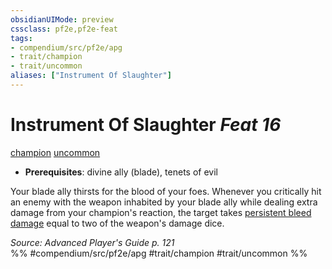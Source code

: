 ```yaml
---
obsidianUIMode: preview
cssclass: pf2e,pf2e-feat
tags:
- compendium/src/pf2e/apg
- trait/champion
- trait/uncommon
aliases: ["Instrument Of Slaughter"]
---
```

# Instrument Of Slaughter  *Feat 16*  
[champion](../../rules/traits/champion.md)  [uncommon](../../rules/traits/uncommon.md)  

- **Prerequisites**: divine ally (blade), tenets of evil

Your blade ally thirsts for the blood of your foes. Whenever you critically hit an enemy with the weapon inhabited by your blade ally while dealing extra damage from your champion's reaction, the target takes [persistent bleed damage](../../rules/conditions.md#Persistent%20Damage) equal to two of the weapon's damage dice.

*Source: Advanced Player's Guide p. 121*  
%% #compendium/src/pf2e/apg #trait/champion #trait/uncommon %%